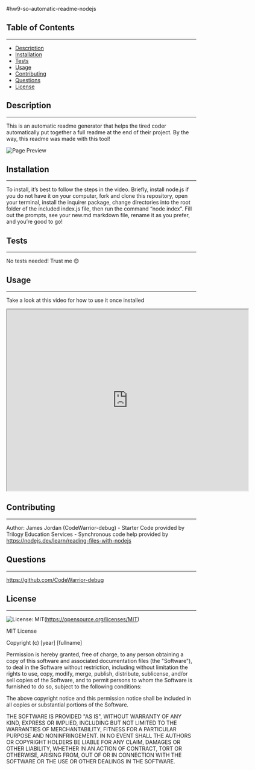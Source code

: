 
  #hw9-so-automatic-readme-nodejs

  ## Table of Contents
  ---
  * [Description](#description)
  * [Installation](#installation)
  * [Tests](#tests)
  * [Usage](#usage)
  * [Contributing](#contributing)
  * [Questions](#questions)
  * [License](#license)

  ## Description
  ---
  This is an automatic readme generator that helps the tired coder automatically put together a full readme at the end of their project. By the way, this readme was made with this tool!

![Page Preview](https://raw.githubusercontent.com/CodeWarrior-debug/hw9-so-automatic-readme-node.js/main/README%20Preview.png)

  ## Installation
  ---
  To install, it’s best to follow the steps in the video. Briefly, install node.js if you do not have it on your computer, fork and clone this repository, open your terminal, install the inquirer package, change directories into the root folder of the included index.js file, then run the command “node index”. Fill out the prompts, see your new.md markdown file, rename it as you prefer, and you’re good to go!

  ## Tests
  ---
  No tests needed! Trust me 😊

  ## Usage
  ---
  Take a look at this video for how to use it once installed 
  <iframe src="https://drive.google.com/file/d/1Awv5uqa4xtxKLN6U4VD8B3KrhOnEFsj0/view?usp=sharing" width="640" height="480"></iframe>

  ## Contributing
  ---
  Author: James Jordan (CodeWarrior-debug) - Starter Code provided by Trilogy Education Services - Synchronous code help provided by https://nodejs.dev/learn/reading-files-with-nodejs

  ## Questions
  ---
  https://github.com/CodeWarrior-debug

  ## License
  ---
  ![License: MIT](https://img.shields.io/badge/License-MIT-yellow.svg)(https://opensource.org/licenses/MIT)

  MIT License

Copyright (c) [year] [fullname]

Permission is hereby granted, free of charge, to any person obtaining a copy
of this software and associated documentation files (the "Software"), to deal
in the Software without restriction, including without limitation the rights
to use, copy, modify, merge, publish, distribute, sublicense, and/or sell
copies of the Software, and to permit persons to whom the Software is
furnished to do so, subject to the following conditions:

The above copyright notice and this permission notice shall be included in all
copies or substantial portions of the Software.

THE SOFTWARE IS PROVIDED "AS IS", WITHOUT WARRANTY OF ANY KIND, EXPRESS OR
IMPLIED, INCLUDING BUT NOT LIMITED TO THE WARRANTIES OF MERCHANTABILITY,
FITNESS FOR A PARTICULAR PURPOSE AND NONINFRINGEMENT. IN NO EVENT SHALL THE
AUTHORS OR COPYRIGHT HOLDERS BE LIABLE FOR ANY CLAIM, DAMAGES OR OTHER
LIABILITY, WHETHER IN AN ACTION OF CONTRACT, TORT OR OTHERWISE, ARISING FROM,
OUT OF OR IN CONNECTION WITH THE SOFTWARE OR THE USE OR OTHER DEALINGS IN THE
SOFTWARE.
